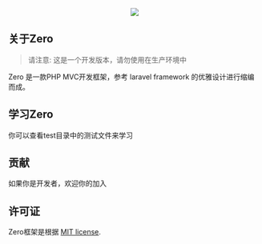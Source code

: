 <p align="center"><a href="https://blog.fastrun.cn" target="_blank"><img src="https://resources.blog.fastrun.cn/wp-content/uploads/2018/12/zero_logo.png"></a></p>

## 关于Zero
> 请注意: 这是一个开发版本，请勿使用在生产环境中

Zero 是一款PHP MVC开发框架，参考 laravel framework 的优雅设计进行缩编而成。


## 学习Zero
你可以查看test目录中的测试文件来学习

## 贡献
如果你是开发者，欢迎你的加入

## 许可证
Zero框架是根据 [MIT license](https://opensource.org/licenses/MIT).
